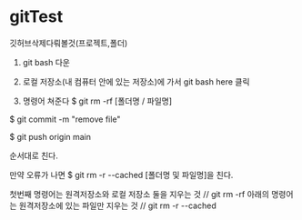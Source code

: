 # gitTest
깃허브삭제다뤄볼것(프로젝트,폴더)

1. git bash 다운

2. 로컬 저장소(내 컴퓨터 안에 있는 저장소)에 가서 git bash here 클릭

3. 명령어 쳐준다
$ git rm -rf [폴더명 / 파일명]

$ git commit -m "remove file"

$ git push origin main

순서대로 친다.

만약 오류가 나면 
$ git rm -r --cached [폴더명 및 파일명]을 친다.

첫번째 명령어는 원격저장소와 로컬 저장소 둘을 지우는 것 // git rm -rf
아래의 명령어는 원격저장소에 있는 파일만 지우는 것 // git rm -r --cached
